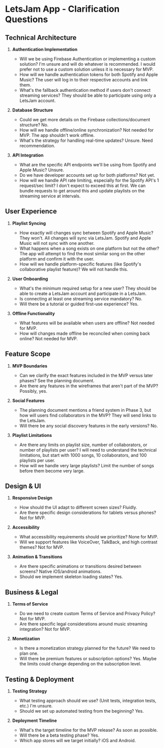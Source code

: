 # LetsJam App - Clarification Questions

## Technical Architecture

1. **Authentication Implementation**
   - Will we be using Firebase Authentication or implementing a custom solution? I'm unsure and will do whatever is recommended. I would prefer not to use a custom solution unless it is necessary for MVP.
   - How will we handle authentication tokens for both Spotify and Apple Music? The user will log in to their respective accounts and link them.
   - What's the fallback authentication method if users don't connect streaming services? They should be able to participate using only a LetsJam account.

2. **Database Structure**
   - Could we get more details on the Firebase collections/document structure? No.
   - How will we handle offline/online synchronization? Not needed for MVP. The app shouldn't work offline. 
   - What's the strategy for handling real-time updates? Unsure. Need recommendation.

3. **API Integration**
   - What are the specific API endpoints we'll be using from Spotify and Apple Music? Unsure.
   - Do we have developer accounts set up for both platforms? Not yet. 
   - How will we handle API rate limiting, especially for the Spotify API's 1 request/sec limit? I don't expect to exceed this at first. We can bundle requests to get around this and update playlists on the streaming service at intervals.

## User Experience

1. **Playlist Syncing**
   - How exactly will changes sync between Spotify and Apple Music? They won't. All changes will sync via LetsJam. Spotify and Apple Music will not sync with one another.
   - What happens when a song exists on one platform but not the other? The app will attempt to find the most similar song on the other platform and confirm it with the user.
   - How will we handle platform-specific features (like Spotify's collaborative playlist feature)? We will not handle this.

2. **User Onboarding**
   - What's the minimum required setup for a new user? They should be able to create a LetsJam account and participate in a LetsJam.
   - Is connecting at least one streaming service mandatory? No.
   - Will there be a tutorial or guided first-use experience? Yes.

3. **Offline Functionality**
   - What features will be available when users are offline? Not needed for MVP.
   - How will changes made offline be reconciled when coming back online? Not needed for MVP.

## Feature Scope

1. **MVP Boundaries**
   - Can we clarify the exact features included in the MVP versus later phases? See the planning document.
   - Are there any features in the wireframes that aren't part of the MVP? Possibly, yes.

2. **Social Features**
   - The planning document mentions a friend system in Phase 3, but how will users find collaborators in the MVP? They will send links to the LetsJam.
   - Will there be any social discovery features in the early versions? No.

3. **Playlist Limitations**
   - Are there any limits on playlist size, number of collaborators, or number of playlists per user? I will need to understand the technical limitations, but start with 1000 songs, 10 collaborators, and 100 playlists per user.
   - How will we handle very large playlists? Limit the number of songs before them become very large.

## Design & UI

1. **Responsive Design**
   - How should the UI adapt to different screen sizes? Fluidly.
   - Are there specific design considerations for tablets versus phones? Not for MVP.

2. **Accessibility**
   - What accessibility requirements should we prioritize? None for MVP.
   - Will we support features like VoiceOver, TalkBack, and high contrast themes? Not for MVP.

3. **Animation & Transitions**
   - Are there specific animations or transitions desired between screens? Native iOS/android animations.
   - Should we implement skeleton loading states? Yes.

## Business & Legal

1. **Terms of Service**
   - Do we need to create custom Terms of Service and Privacy Policy? Not for MVP.
   - Are there specific legal considerations around music streaming integration? Not for MVP.

2. **Monetization**
   - Is there a monetization strategy planned for the future? We need to plan one.
   - Will there be premium features or subscription options? Yes. Maybe the limits could change depending on the subscription level.

## Testing & Deployment

1. **Testing Strategy**
   - What testing approach should we use? (Unit tests, integration tests, etc.) I'm unsure.
   - Should we set up automated testing from the beginning? Yes.

2. **Deployment Timeline**
   - What's the target timeline for the MVP release? As soon as possible.
   - Will there be a beta testing phase? Yes.
   - Which app stores will we target initially? iOS and Android.